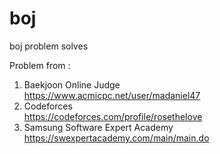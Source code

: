 # boj
boj problem solves

Problem from :
1. Baekjoon Online Judge <br>
https://www.acmicpc.net/user/madaniel47
2. Codeforces <br>
https://codeforces.com/profile/rosethelove
3. Samsung Software Expert Academy <br>
https://swexpertacademy.com/main/main.do
